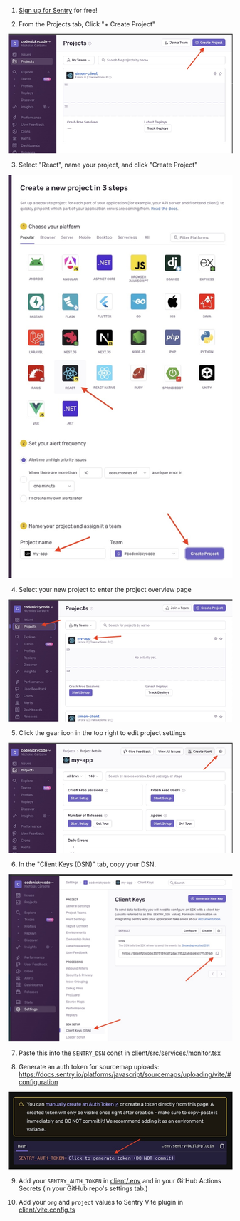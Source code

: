 1. [Sign up for Sentry](https://sentry.io/welcome/) for free!

2. From the Projects tab, Click "+ Create Project"

![1 create project](./img/1%20create%20project.jpg)

3. Select "React", name your project, and click "Create Project"

![2 create project](./img/2%20create%20project.jpg)

4. Select your new project to enter the project overview page

![3 select project](./img/3%20select%20project.jpg)

5. Click the gear icon in the top right to edit project settings

![4 click settings](./img/4%20click%20settings.jpg)

6. In the "Client Keys (DSN)" tab, copy your DSN.

![5 copy dsn](./img/5%20copy%20dsn.jpg)

7. Paste this into the `SENTRY_DSN` const in [client/src/services/monitor.tsx](../client/src/services/monitor.tsx)

8. Generate an auth token for sourcemap uploads:
   https://docs.sentry.io/platforms/javascript/sourcemaps/uploading/vite/#configuration

![6 generate token](./img/6%20generate%20token.jpg)

9. Add your `SENTRY_AUTH_TOKEN` in [client/.env](../client/.env) and in your GitHub Actions Secrets (in your GitHub repo's settings tab.)

10. Add your `org` and `project` values to Sentry Vite plugin in [client/vite.config.ts](../client/vite.config.ts)
